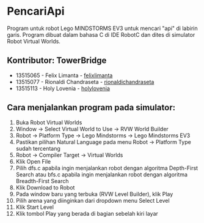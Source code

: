 # PencariApi

Program untuk robot Lego MINDSTORMS EV3 untuk mencari "api" di labirin garis.
Program dibuat dalam bahasa C di IDE RobotC dan dites di simulator Robot Virtual Worlds.

## Kontributor: TowerBridge
* 13515065 - Felix Limanta - [felixlimanta](https://github.com/felixlimanta)
* 13515077 - Rionaldi Chandraseta - [rionaldichandraseta](https://github.com/rionaldichandraseta)
* 13515113 - Holy Lovenia - [holylovenia](https://github.com/holylovenia)

## Cara menjalankan program pada simulator:
1. Buka Robot Virtual Worlds
2. Window -> Select Virtual World to Use -> RVW World Builder
3. Robot -> Platform Type -> Lego Mindstorms -> Lego Mindstorms EV3
4. Pastikan pilihan Natural Language pada menu Robot -> Platform Type sudah tercentang
5. Robot -> Compiler Target -> Virtual Worlds
6. Klik Open File
7. Pilih dfs.c apabila ingin menjalankan robot dengan algoritma Depth-First Search atau bfs.c apabila ingin menjalankan robot dengan algoritma Breadth-First Search
8. Klik Download to Robot
9. Pada window baru yang terbuka (RVW Level Builder), klik Play
10. Pilih arena yang diinginkan dari dropdown menu Select Level
11. Klik Start Level
12. Klik tombol Play yang berada di bagian sebelah kiri layar
